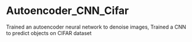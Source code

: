 # Autoencoder_CNN_Cifar
Trained an autoencoder neural network to denoise images, Trained a CNN to predict objects on CIFAR dataset
